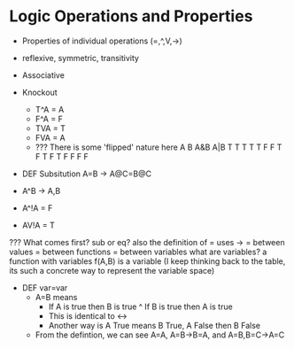 # Logic Operations and Properties
* Properties of individual operations (=,^,V,->)
* reflexive, symmetric, transitivity
* Associative
* Knockout
  * T^A = A
  * F^A = F
  * TVA = T
  * FVA = A
  * ??? There is some 'flipped' nature here
  A B A&B A|B
  T T  T   T
  T F  F   T
  F T  F   T
  F F  F   F

* DEF Subsitution A=B -> A@C=B@C
* A^B -> A,B
* A^!A = F
* AV!A = T


??? What comes first? sub or eq? also the definition of = uses ->
= between values
= between functions
= between variables
what are variables?
a function with variables f(A,B) is a variable (I keep thinking back to the table, its such a concrete way to represent the variable space)


* DEF var=var
  * A=B means
    * If A is true then B is true ^ If B is true then A is true
    * This is identical to <->
    * Another way is A True means B True, A False then B False
  * From the defintion, we can see A=A, A=B->B=A, and A=B,B=C->A=C

